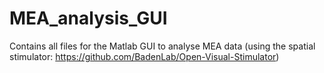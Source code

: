 # MEA_analysis_GUI
Contains all files for the Matlab GUI to analyse MEA data (using the spatial stimulator: https://github.com/BadenLab/Open-Visual-Stimulator)
